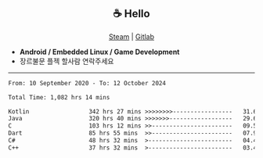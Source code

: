 <h2 align="center"> ☕ Hello </h2>

<p align="center">
  <a href="https://steamcommunity.com/id/Niforances/">Steam</a> |
  <a href="https://gitlab.com/niforances">Gitlab</a>
</p>

 - **Android / Embedded Linux / Game Development**
 - 장르불문 플젝 할사람 연락주세요

------

<!--START_SECTION:waka-->

```txt
From: 10 September 2020 - To: 12 October 2024

Total Time: 1,082 hrs 14 mins

Kotlin                 342 hrs 27 mins >>>>>>>>-----------------   31.64 %
Java                   320 hrs 40 mins >>>>>>>------------------   29.63 %
C                      103 hrs 12 mins >>-----------------------   09.54 %
Dart                   85 hrs 55 mins  >>-----------------------   07.94 %
C#                     48 hrs 32 mins  >------------------------   04.48 %
C++                    37 hrs 32 mins  >------------------------   03.47 %
```

<!--END_SECTION:waka-->
